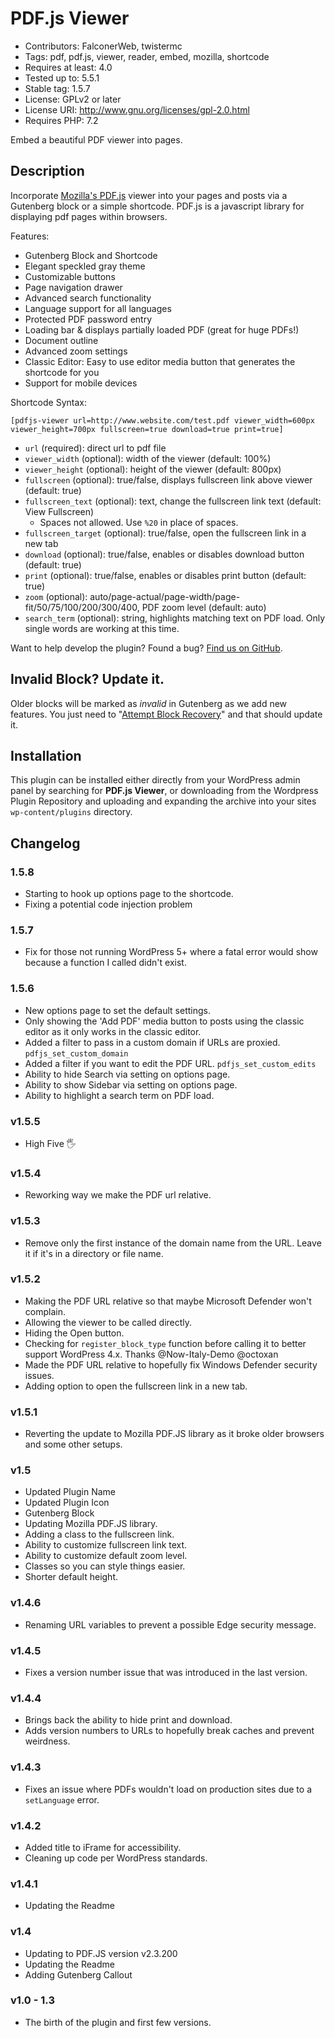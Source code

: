 # PDF.js Viewer

* Contributors: FalconerWeb, twistermc
* Tags: pdf, pdf.js, viewer, reader, embed, mozilla, shortcode
* Requires at least: 4.0
* Tested up to: 5.5.1
* Stable tag: 1.5.7
* License: GPLv2 or later
* License URI: http://www.gnu.org/licenses/gpl-2.0.html
* Requires PHP: 7.2

Embed a beautiful PDF viewer into pages.

## Description

Incorporate [Mozilla's PDF.js](https://github.com/mozilla/pdf.js/) viewer into your pages and posts via a Gutenberg block or a simple shortcode. PDF.js is a javascript library for displaying pdf pages within browsers.

Features:

*   Gutenberg Block and Shortcode
*   Elegant speckled gray theme
*   Customizable buttons
*   Page navigation drawer
*   Advanced search functionality
*   Language support for all languages
*   Protected PDF password entry
*   Loading bar & displays partially loaded PDF (great for huge PDFs!)
*   Document outline
*   Advanced zoom settings
*   Classic Editor: Easy to use editor media button that generates the shortcode for you
*   Support for mobile devices

Shortcode Syntax:

`[pdfjs-viewer url=http://www.website.com/test.pdf viewer_width=600px viewer_height=700px fullscreen=true download=true print=true]`

*   `url` (required): direct url to pdf file
*   `viewer_width` (optional): width of the viewer (default: 100%)
*   `viewer_height` (optional): height of the viewer (default: 800px)
*   `fullscreen` (optional): true/false, displays fullscreen link above viewer (default: true)
*   `fullscreen_text` (optional): text, change the fullscreen link text (default: View Fullscreen)
    * Spaces not allowed. Use `%20` in place of spaces.
*   `fullscreen_target` (optional): true/false, open the fullscreen link in a new tab
*   `download` (optional): true/false, enables or disables download button (default: true)
*   `print` (optional): true/false, enables or disables print button (default: true)
*   `zoom` (optional): auto/page-actual/page-width/page-fit/50/75/100/200/300/400, PDF zoom level (default: auto)
*   `search_term` (optional): string, highlights matching text on PDF load. Only single words are working at this time.

Want to help develop the plugin? Found a bug? [Find us on GitHub](https://github.com/TwisterMc/PDF.js-Viewer-Shortcode).

## Invalid Block? Update it.

Older blocks will be marked as _invalid_ in Gutenberg as we add new features. You just need to "[Attempt Block Recovery](https://www.kadenceblocks.com/docs/how-to-recover-a-broken-block/)" and that should update it. 

## Installation

This plugin can be installed either directly from your WordPress admin panel by searching for **PDF.js Viewer**, or downloading from the Wordpress Plugin Repository and uploading and expanding the archive into your sites `wp-content/plugins` directory.

## Changelog

### 1.5.8

* Starting to hook up options page to the shortcode.
* Fixing a potential code injection problem

### 1.5.7

* Fix for those not running WordPress 5+ where a fatal error would show because a function I called didn't exist.

### 1.5.6

* New options page to set the default settings.
* Only showing the 'Add PDF' media button to posts using the classic editor as it only works in the classic editor.
* Added a filter to pass in a custom domain if URLs are proxied. `pdfjs_set_custom_domain`
* Added a filter if you want to edit the PDF URL. `pdfjs_set_custom_edits`
* Ability to hide Search via setting on options page.
* Ability to show Sidebar via setting on options page.
* Ability to highlight a search term on PDF load.

### v1.5.5

* High Five 🖐

### v1.5.4

* Reworking way we make the PDF url relative.

### v1.5.3

* Remove only the first instance of the domain name from the URL. Leave it if it's in a directory or file name.

### v1.5.2

* Making the PDF URL relative so that maybe Microsoft Defender won't complain.
* Allowing the viewer to be called directly.
* Hiding the Open button.
* Checking for `register_block_type` function before calling it to better support WordPress 4.x. Thanks @Now-Italy-Demo  @octoxan
* Made the PDF URL relative to hopefully fix Windows Defender security issues. 
* Adding option to open the fullscreen link in a new tab.

### v1.5.1

* Reverting the update to Mozilla PDF.JS library as it broke older browsers and some other setups.

### v1.5

* Updated Plugin Name
* Updated Plugin Icon
* Gutenberg Block
* Updating Mozilla PDF.JS library.
* Adding a class to the fullscreen link.
* Ability to customize fullscreen link text.
* Ability to customize default zoom level.
* Classes so you can style things easier.
* Shorter default height.

### v1.4.6

 * Renaming URL variables to prevent a possible Edge security message.

### v1.4.5

 * Fixes a version number issue that was introduced in the last version.

### v1.4.4

 * Brings back the ability to hide print and download.
 * Adds version numbers to URLs to hopefully break caches and prevent weirdness.

### v1.4.3

* Fixes an issue where PDFs wouldn't load on production sites due to a `setLanguage` error.

### v1.4.2

* Added title to iFrame for accessibility.
* Cleaning up code per WordPress standards.

### v1.4.1

* Updating the Readme

### v1.4

* Updating to PDF.JS version v2.3.200
* Updating the Readme
* Adding Gutenberg Callout

### v1.0 - 1.3

* The birth of the plugin and first few versions.
